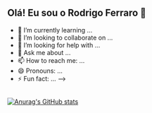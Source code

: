 ## Olá! Eu sou o Rodrigo Ferraro 👋

- 🌱 I’m currently learning ...
- 👯 I’m looking to collaborate on ...
- 🤔 I’m looking for help with ...
- 💬 Ask me about ...
- 📫 How to reach me: ...
- 😄 Pronouns: ...
- ⚡ Fun fact: ...
-->

##

[![Anurag's GitHub stats](https://github-readme-stats.vercel.app/api?username=lxrdnox)](https://github.com/anuraghazra/github-readme-stats)
